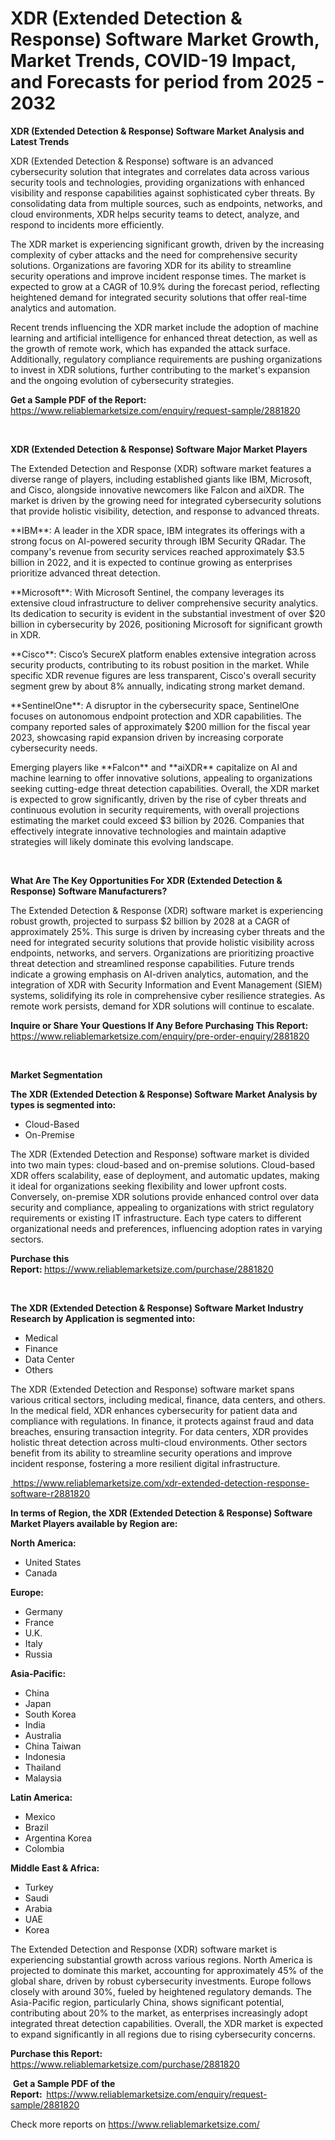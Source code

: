 <p><h1>XDR (Extended Detection & Response) Software Market Growth, Market Trends, COVID-19 Impact, and Forecasts for period from 2025 - 2032</h1></p><p><strong>XDR (Extended Detection & Response) Software Market Analysis and Latest Trends</strong></p>
<p><p>XDR (Extended Detection & Response) software is an advanced cybersecurity solution that integrates and correlates data across various security tools and technologies, providing organizations with enhanced visibility and response capabilities against sophisticated cyber threats. By consolidating data from multiple sources, such as endpoints, networks, and cloud environments, XDR helps security teams to detect, analyze, and respond to incidents more efficiently. </p><p>The XDR market is experiencing significant growth, driven by the increasing complexity of cyber attacks and the need for comprehensive security solutions. Organizations are favoring XDR for its ability to streamline security operations and improve incident response times. The market is expected to grow at a CAGR of 10.9% during the forecast period, reflecting heightened demand for integrated security solutions that offer real-time analytics and automation.</p><p>Recent trends influencing the XDR market include the adoption of machine learning and artificial intelligence for enhanced threat detection, as well as the growth of remote work, which has expanded the attack surface. Additionally, regulatory compliance requirements are pushing organizations to invest in XDR solutions, further contributing to the market's expansion and the ongoing evolution of cybersecurity strategies.</p></p>
<p><strong>Get a Sample PDF of the Report:&nbsp;</strong> <a href="https://www.reliablemarketsize.com/enquiry/request-sample/2881820?utm_campaign=2759&utm_medium=2&utm_source=Github&utm_content=ia&utm_term=12032025&utm_id=xdr-extended-detection-response-software">https://www.reliablemarketsize.com/enquiry/request-sample/2881820</a></p>
<p>&nbsp;</p>
<p><strong>XDR (Extended Detection & Response) Software Major Market Players</strong></p>
<p><p>The Extended Detection and Response (XDR) software market features a diverse range of players, including established giants like IBM, Microsoft, and Cisco, alongside innovative newcomers like Falcon and aiXDR. The market is driven by the growing need for integrated cybersecurity solutions that provide holistic visibility, detection, and response to advanced threats.</p><p>**IBM**: A leader in the XDR space, IBM integrates its offerings with a strong focus on AI-powered security through IBM Security QRadar. The company's revenue from security services reached approximately $3.5 billion in 2022, and it is expected to continue growing as enterprises prioritize advanced threat detection.</p><p>**Microsoft**: With Microsoft Sentinel, the company leverages its extensive cloud infrastructure to deliver comprehensive security analytics. Its dedication to security is evident in the substantial investment of over $20 billion in cybersecurity by 2026, positioning Microsoft for significant growth in XDR.</p><p>**Cisco**: Cisco’s SecureX platform enables extensive integration across security products, contributing to its robust position in the market. While specific XDR revenue figures are less transparent, Cisco's overall security segment grew by about 8% annually, indicating strong market demand.</p><p>**SentinelOne**: A disruptor in the cybersecurity space, SentinelOne focuses on autonomous endpoint protection and XDR capabilities. The company reported sales of approximately $200 million for the fiscal year 2023, showcasing rapid expansion driven by increasing corporate cybersecurity needs.</p><p>Emerging players like **Falcon** and **aiXDR** capitalize on AI and machine learning to offer innovative solutions, appealing to organizations seeking cutting-edge threat detection capabilities. Overall, the XDR market is expected to grow significantly, driven by the rise of cyber threats and continuous evolution in security requirements, with overall projections estimating the market could exceed $3 billion by 2026. Companies that effectively integrate innovative technologies and maintain adaptive strategies will likely dominate this evolving landscape.</p></p>
<p>&nbsp;</p>
<p><strong>What Are The Key Opportunities For XDR (Extended Detection & Response) Software Manufacturers?</strong></p>
<p><p>The Extended Detection & Response (XDR) software market is experiencing robust growth, projected to surpass $2 billion by 2028 at a CAGR of approximately 25%. This surge is driven by increasing cyber threats and the need for integrated security solutions that provide holistic visibility across endpoints, networks, and servers. Organizations are prioritizing proactive threat detection and streamlined response capabilities. Future trends indicate a growing emphasis on AI-driven analytics, automation, and the integration of XDR with Security Information and Event Management (SIEM) systems, solidifying its role in comprehensive cyber resilience strategies. As remote work persists, demand for XDR solutions will continue to escalate.</p></p>
<p><strong>Inquire or Share Your Questions If Any Before Purchasing This Report:</strong> <a href="https://www.reliablemarketsize.com/enquiry/pre-order-enquiry/2881820?utm_campaign=2759&utm_medium=2&utm_source=Github&utm_content=ia&utm_term=12032025&utm_id=xdr-extended-detection-response-software">https://www.reliablemarketsize.com/enquiry/pre-order-enquiry/2881820</a></p>
<p>&nbsp;</p>
<p><strong>Market Segmentation</strong></p>
<p><strong>The XDR (Extended Detection & Response) Software Market Analysis by types is segmented into:</strong></p>
<p><ul><li>Cloud-Based</li><li>On-Premise</li></ul></p>
<p><p>The XDR (Extended Detection and Response) software market is divided into two main types: cloud-based and on-premise solutions. Cloud-based XDR offers scalability, ease of deployment, and automatic updates, making it ideal for organizations seeking flexibility and lower upfront costs. Conversely, on-premise XDR solutions provide enhanced control over data security and compliance, appealing to organizations with strict regulatory requirements or existing IT infrastructure. Each type caters to different organizational needs and preferences, influencing adoption rates in varying sectors.</p></p>
<p><strong>Purchase this Report:&nbsp;</strong><a href="https://www.reliablemarketsize.com/purchase/2881820?utm_campaign=2759&utm_medium=2&utm_source=Github&utm_content=ia&utm_term=12032025&utm_id=xdr-extended-detection-response-software">https://www.reliablemarketsize.com/purchase/2881820</a></p>
<p>&nbsp;</p>
<p><strong>The XDR (Extended Detection & Response) Software Market Industry Research by Application is segmented into:</strong></p>
<p><ul><li>Medical</li><li>Finance</li><li>Data Center</li><li>Others</li></ul></p>
<p><p>The XDR (Extended Detection and Response) software market spans various critical sectors, including medical, finance, data centers, and others. In the medical field, XDR enhances cybersecurity for patient data and compliance with regulations. In finance, it protects against fraud and data breaches, ensuring transaction integrity. For data centers, XDR provides holistic threat detection across multi-cloud environments. Other sectors benefit from its ability to streamline security operations and improve incident response, fostering a more resilient digital infrastructure.</p></p>
<p><a href="https://www.reliablemarketsize.com/xdr-extended-detection-response-software-r2881820?utm_campaign=2759&utm_medium=2&utm_source=Github&utm_content=ia&utm_term=12032025&utm_id=xdr-extended-detection-response-software">&nbsp;https://www.reliablemarketsize.com/xdr-extended-detection-response-software-r2881820</a></p>
<p><strong>In terms of Region, the XDR (Extended Detection & Response) Software Market Players available by Region are:</strong></p>
<p>
    <p> <strong> North America: </strong>
        <ul>
            <li>United States</li>
            <li>Canada</li>
        </ul>
        </p> 
    <p> <strong> Europe: </strong>
        <ul>
            <li>Germany</li>
            <li>France</li>
            <li>U.K.</li>
            <li>Italy</li>
            <li>Russia</li>
        </ul>
        </p> 
    <p> <strong> Asia-Pacific: </strong>
        <ul>
            <li>China</li>
            <li>Japan</li>
            <li>South Korea</li>
            <li>India</li>
            <li>Australia</li>
            <li>China Taiwan</li>
            <li>Indonesia</li>
            <li>Thailand</li>
            <li>Malaysia</li>
        </ul>
        </p> 
    <p> <strong> Latin America: </strong>
        <ul>
            <li>Mexico</li>
            <li>Brazil</li>
            <li>Argentina Korea</li>
            <li>Colombia</li>
        </ul>
        </p> 
    <p> <strong> Middle East & Africa: </strong>
        <ul>
            <li>Turkey</li>
            <li>Saudi</li>
            <li>Arabia</li>
            <li>UAE</li>
            <li>Korea</li>
        </ul>
    </p>
    </p>
<p><p>The Extended Detection and Response (XDR) software market is experiencing substantial growth across various regions. North America is projected to dominate this market, accounting for approximately 45% of the global share, driven by robust cybersecurity investments. Europe follows closely with around 30%, fueled by heightened regulatory demands. The Asia-Pacific region, particularly China, shows significant potential, contributing about 20% to the market, as enterprises increasingly adopt integrated threat detection capabilities. Overall, the XDR market is expected to expand significantly in all regions due to rising cybersecurity concerns.</p></p>
<p><strong>Purchase this Report: </strong><a href="https://www.reliablemarketsize.com/purchase/2881820?utm_campaign=2759&utm_medium=2&utm_source=Github&utm_content=ia&utm_term=12032025&utm_id=xdr-extended-detection-response-software">https://www.reliablemarketsize.com/purchase/2881820</a></p>
<p>&nbsp;<strong>Get a Sample PDF of the Report:&nbsp;&nbsp;</strong><a href="https://www.reliablemarketsize.com/enquiry/request-sample/2881820?utm_campaign=2759&utm_medium=2&utm_source=Github&utm_content=ia&utm_term=12032025&utm_id=xdr-extended-detection-response-software">https://www.reliablemarketsize.com/enquiry/request-sample/2881820</a></p>
<p><strong></strong></p>
<p>Check more reports on <a href="https://www.reliablemarketsize.com/?utm_campaign=2759&utm_medium=2&utm_source=Github&utm_content=ia&utm_term=12032025&utm_id=xdr-extended-detection-response-software">https://www.reliablemarketsize.com/</a></p>
